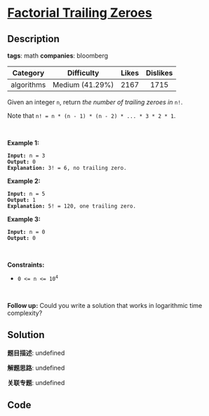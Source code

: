 # [Factorial Trailing Zeroes](https://leetcode.com/problems/factorial-trailing-zeroes/description/)

## Description

**tags**: math
**companies**: bloomberg

| Category | Difficulty | Likes | Dislikes |
| :------: | :--------: | :---: | :------: |
| algorithms | Medium (41.29%) | 2167 | 1715 |

<p>Given an integer <code>n</code>, return <em>the number of trailing zeroes in </em><code>n!</code>.</p>

<p>Note that <code>n! = n * (n - 1) * (n - 2) * ... * 3 * 2 * 1</code>.</p>

<p>&nbsp;</p>
<p><strong>Example 1:</strong></p>

<pre><code><strong>Input:</strong> n = 3
<strong>Output:</strong> 0
<strong>Explanation:</strong> 3! = 6, no trailing zero.</code></pre>

<p><strong>Example 2:</strong></p>

<pre><code><strong>Input:</strong> n = 5
<strong>Output:</strong> 1
<strong>Explanation:</strong> 5! = 120, one trailing zero.</code></pre>

<p><strong>Example 3:</strong></p>

<pre><code><strong>Input:</strong> n = 0
<strong>Output:</strong> 0</code></pre>

<p>&nbsp;</p>
<p><strong>Constraints:</strong></p>

<ul>
	<li><code>0 &lt;= n &lt;= 10<sup>4</sup></code></li>
</ul>

<p>&nbsp;</p>
<p><strong>Follow up:</strong> Could you write a solution that works in logarithmic time complexity?</p>



## Solution

**题目描述**: undefined

**解题思路**: undefined

**关联专题**: undefined

## Code
